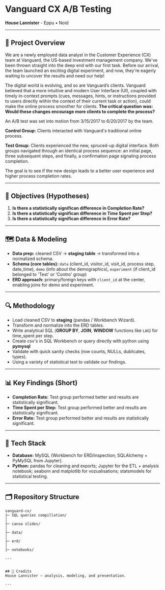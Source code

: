 # Vanguard CX A/B Testing

**House Lannister** - Eppu • Noid

---

## 🧠 Project Overview
We are a newly employed data analyst in the Customer Experience (CX) team at Vanguard, the US-based investment management company. We've been thrown straight into the deep end with our first task. Before our arrival, the team launched an exciting digital experiment, and now, they're eagerly waiting to uncover the results and need our help!

The digital world is evolving, and so are Vanguard’s clients. Vanguard believed that a more intuitive and modern User Interface (UI), coupled with timely in-context prompts (cues, messages, hints, or instructions provided to users directly within the context of their current task or action), could make the online process smoother for clients. **The critical question was: Would these changes encourage more clients to complete the process?**

An A/B test was set into motion from 3/15/2017 to 6/20/2017 by the team.

**Control Group:** Clients interacted with Vanguard's traditional online process.

**Test Group:** Clients experienced the new, spruced-up digital interface.
Both groups navigated through an identical process sequence: an initial page, three subsequent steps, and finally, a confirmation page signaling process completion.

The goal is to see if the new design leads to a better user experience and higher process completion rates.

---

## 🎯 Objectives (Hypotheses)
1) **Is there a statistically significan difference in Completion Rate?**  
2) **Is there a statistically significan difference in Time Spent per Step?**  
3) **Is there a statistically significan difference in Error Rate?**

---

## 🗺️ Data & Modeling
- **Data prep:** cleaned CSV → **staging table** → transformed into a normalized schema.  
- **Schema (core tables):** `data` (client_id, visitor_id, visit_id, process step, date_time), `demo` (info about the demographics),  `experiment` (if client_id belonged to 'Test' or 'Contro' group)
- **ERD approach:** primary/foreign keys with `client_id` at the center, enabling joins for demo and experiment.

---

## 🔍 Methodology
- Load cleaned CSV to **staging** (pandas / Workbench Wizard).  
- Transform and normalize into the ERD tables.  
- Write analytical SQL (**GROUP BY**, **JOIN**, **WINDOW** functions like `LAG`) for time_spent per step.
- Create csv's in SQL Workbench or query directly with python using **pymysql** 
- Validate with quick sanity checks (row counts, NULLs, dublicates, types).
- Using a variety of statistical test to validate our findings.

---

## 📊 Key Findings (Short)
- **Completion Rate:** Test group performed better and results are statistically significant.  
- **Time Spent per Step:** Test group performed better and results are statistically significant. 
- **Error Rate:** Test group performed better and results are statistically significant.

---

## 🧰 Tech Stack
- **Database:** MySQL (Workbench for ERD/inspection; SQLAlchemy + PyMySQL from Jupyter).  
- **Python:** pandas for cleaning and exports; Jupyter for the ETL + analysis notebook; seaborn and matplotlib for vozualisations; statsmodels for statistical testing.

---

## 🗂️ Repository Structure
```
vanguard-cx/
├─ SQL queries compillation/
│
├─ canva slides/
│  
├─ data/
│
├─ erd/
│
├─ notebooks/

---


## 🙌 Credits
House Lannister — analysis, modeling, and presentation.

---
